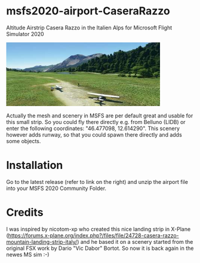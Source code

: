 # msfs2020-airport-CaseraRazzo
Altitude Airstrip Casera Razzo in the Italien Alps for Microsoft Flight Simulator 2020

![Thumbnail](/PackageDefinitions/schmax-caserarazzopackage/ContentInfo/Thumbnail.jpg)

Actually the mesh and scenery in MSFS are per default great and usable for this small strip. So you could fly there directly e.g. from Belluno (LIDB) or enter the following coordinates: "46.477098, 12.614290".
This scenery however adds runway, so that you could spawn there directly and adds some objects.

# Installation
Go to the latest release (refer to link on the right) and unzip the airport file into your MSFS 2020 Community Folder. 

# Credits
I was inspired by nicotom-xp who created this nice landing strip in X-Plane (https://forums.x-plane.org/index.php?/files/file/24728-casera-razzo-mountain-landing-strip-italy/) and he based it on a scenery started from the original FSX work by Dario "Vic Dabor" Bortot. So now it is back again in the newes MS sim :-)

